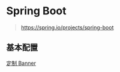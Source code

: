 # Spring Boot

> https://spring.io/projects/spring-boot

## 基本配置

[定制 Banner](编程语言/Java/Javalang/Spring生态系统/projects/Spring-Boot/Spring-Boot/banner.md)

